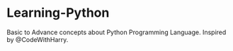 # Learning-Python
Basic to Advance concepts about Python Programming Language. Inspired by @CodeWithHarry.
